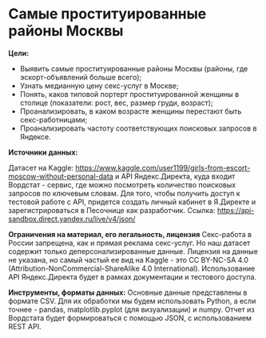 Самые проституированные районы Москвы
=====================================
**Цели:**

- Выявить самые проституированные районы Москвы (районы, где эскорт-объявлений больше всего);
- Узнать медианную цену секс-услуг в Москве;
- Понять, каков типовой портерт проституированной женщины в столице (показатели: рост, вес, размер груди, возраст);
- Проанализировать, в каком возрасте женщины перестают быть секс-работницами;
- Проанализировать частоту соответствующих поисковых запросов в Яндексе.

**Источники данных:**

Датасет на Kaggle: https://www.kaggle.com/user1199/girls-from-escort-moscow-without-personal-data и API Яндекс.Директа, куда входит Вордстат - сервис, где можно посмотреть количество поисковых запросов по ключевым словам. Для того, чтобы получить доступ к тестовой работе с API, придется создать личный кабинет в Я.Директе и зарегистрироваться в Песочнице как разработчик. Ссылка: https://api-sandbox.direct.yandex.ru/live/v4/json/

**Ограничения на материал, его легальность, лицензия**
Секс-работа в России запрещена, как и прямая реклама секс-услуг. Но наш датасет содержит только деперсонализированные данные.
Лицензия на данные не указана, но самый частый ее вид на Kaggle - это CC BY-NC-SA 4.0 (Attribution-NonCommercial-ShareAlike 4.0 International).
Использование API Яндекс.Директа будет в рамках документации и тестового доступа. 

**Инструменты, форматы данных:**
Основные данные представлены в формате CSV. Для их обработки мы будем использовать Python, а если точнее - pandas, matplotlib.pyplot (для визуализации) и numpy. 
Отчет из Вордстата будет формироваться с помощью  JSON, с использованием REST API. 
